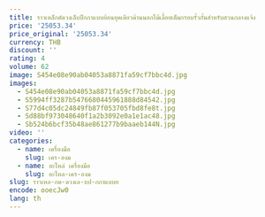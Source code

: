 ```yaml
---
title: ราวเหล็กดัดวงเล็บปีกกาแบบย้อนยุคเดียวด้านนอกไม้เลื้อยเต็มกรอบรั้วกั้นสำหรับสวนกลางแจ้ง
price: '25053.34'
price_original: '25053.34'
currency: THB
discount: ''
rating: 4
volume: 62
image: S454e08e90ab04053a8871fa59cf7bbc4d.jpg
images:
  - S454e08e90ab04053a8871fa59cf7bbc4d.jpg
  - S5994ff3287b5476680445961888d84542.jpg
  - S77d4c05dc24849fb87f053705fbd8fe8t.jpg
  - Sd88bf973048640f1a2b3092e0a1e1ac48.jpg
  - Sb524b6bcf35b48ae861277b9baaeb144N.jpg
video: ''
categories:
  - name: เครื่องมือ
    slug: เคร-องม
  - name: อะไหล่ เครื่องมือ
    slug: อะไหล-เคร-องม
slug: ราวเหล-กด-ดวงเล-บป-กกาแบบย
encode: ooecJw0
lang: th
---
```

  